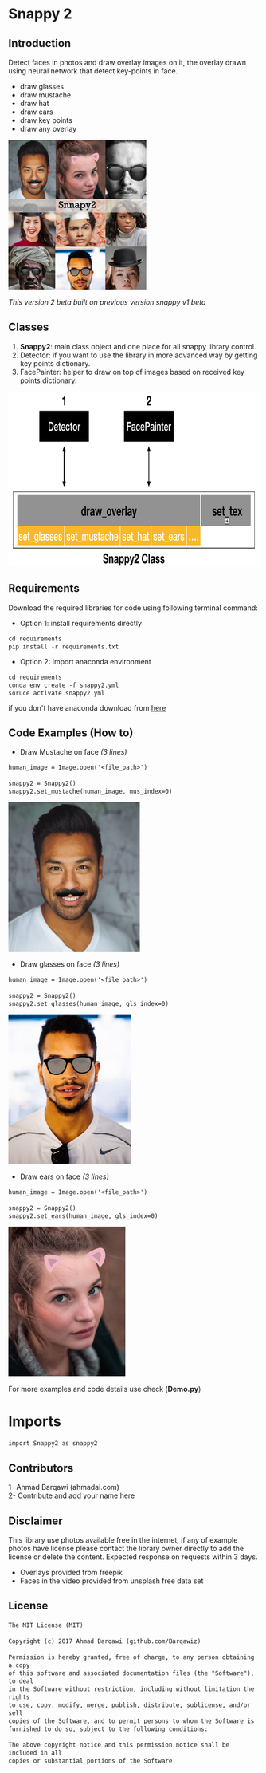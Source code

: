 # Snappy 2
## Introduction
Detect faces in photos and draw overlay images on it, the overlay drawn using neural network that detect key-points in face.<br>
- draw glasses
- draw mustache
- draw hat
- draw ears
- draw key points
- draw any overlay

<img height="300px" src="resource/example/people_cover.png" alt="[ Cover Image ]"/>


*This version 2 beta built on previous version snappy v1 beta*

## Classes
1. **Snappy2**: main class object and one place for all snappy library control.
2. Detector: if you want to use the library in more advanced way by getting key points dictionary.
3. FacePainter: helper to draw on top of images based on received key points dictionary.

<img height="350px" src="resource/example/arch.png" alt="[ Snappy2 Structure ]"/>

## Requirements
Download the required libraries for code using following terminal command:
- Option 1: install requirements directly
```
cd requirements
pip install -r requirements.txt
```
- Option 2: Import anaconda environment
```
cd requirements
conda env create -f snappy2.yml
soruce activate snappy2.yml
```
if you don't have anaconda download from [here](https://anaconda.org/)

## Code Examples (How to)
- Draw Mustache on face *(3 lines)*
 ```
 human_image = Image.open('<file_path>')

 snappy2 = Snappy2()
 snappy2.set_mustache(human_image, mus_index=0)
 ```
 <img height="300px" src="resource/example/tony_mustache.PNG" alt="[ Mustache Image ]"/>

- Draw glasses on face *(3 lines)*
```
human_image = Image.open('<file_path>')

snappy2 = Snappy2()
snappy2.set_glasses(human_image, gls_index=0)
```

<img height="300px" src="resource/example/tony_glasses.PNG" alt="[ Glass Image ]"/>

- Draw ears on face *(3 lines)*
```
human_image = Image.open('<file_path>')

snappy2 = Snappy2()
snappy2.set_ears(human_image, gls_index=0)
```
<img height="300px" src="resource/example/ears_on_face.PNG" alt="[ Ears Image ]"/>

For more examples and code details use check (**Demo.py**)

# Imports
```
import Snappy2 as snappy2
```

## Contributors
1- Ahmad Barqawi (ahmadai.com)<br/>
2- Contribute and add your name here<br/>

## Disclaimer
This library use photos available free in the internet, if any of example photos have license please contact the library owner directly to add the license or delete the content. Expected response on requests within 3 days.
- Overlays provided from freepik
- Faces in the video provided from unsplash free data set

License
-------
    The MIT License (MIT)

    Copyright (c) 2017 Ahmad Barqawi (github.com/Barqawiz)

    Permission is hereby granted, free of charge, to any person obtaining a copy
    of this software and associated documentation files (the "Software"), to deal
    in the Software without restriction, including without limitation the rights
    to use, copy, modify, merge, publish, distribute, sublicense, and/or sell
    copies of the Software, and to permit persons to whom the Software is
    furnished to do so, subject to the following conditions:

    The above copyright notice and this permission notice shall be included in all
    copies or substantial portions of the Software.
